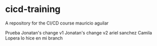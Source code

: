 # cicd-training
A repository for the CI/CD course
mauricio aguilar

Prueba
Jonatan's change v1
Jonatan's change v2
ariel sanchez
Camila Lopera lo hice en mi branch 